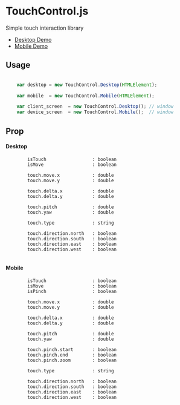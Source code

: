 # TouchControl.js

Simple touch interaction library 
- [Desktop Demo](https://u4bi.github.io/TouchControl.js/examples/desktop)
- [Mobile Demo](https://u4bi.github.io/TouchControl.js/examples/mobile)

## Usage

```javascript
 
    var desktop = new TouchControl.Desktop(HTMLElement);

    var mobile  = new TouchControl.Mobile(HTMLElement);

    var client_screen  = new TouchControl.Desktop(); // window
    var device_screen  = new TouchControl.Mobile();  // window

```

## Prop

#### Desktop
``` 
        isTouch                 : boolean
        isMove                  : boolean

        touch.move.x            : double
        touch.move.y            : double

        touch.delta.x           : double
        touch.delta.y           : double
 
        touch.pitch             : double
        touch.yaw               : double

        touch.type              : string
        
        touch.direction.north   : boolean
        touch.direction.south   : boolean
        touch.direction.east    : boolean
        touch.direction.west    : boolean
 
```

#### Mobile
```
        isTouch                 : boolean
        isMove                  : boolean
        isPinch                 : boolean

        touch.move.x            : double
        touch.move.y            : double

        touch.delta.x           : double
        touch.delta.y           : double
 
        touch.pitch             : double
        touch.yaw               : double

        touch.pinch.start       : boolean
        touch.pinch.end         : boolean
        touch.pinch.zoom        : boolean

        touch.type              : string
        
        touch.direction.north   : boolean
        touch.direction.south   : boolean
        touch.direction.east    : boolean
        touch.direction.west    : boolean

```